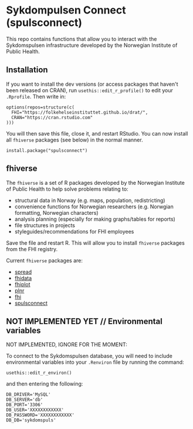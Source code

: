 # Sykdompulsen Connect (spulsconnect)

This repo contains functions that allow you to interact with the Sykdomspulsen infrastructure developed by the Norwegian Institute of Public Health.

## Installation

If you want to install the dev versions (or access packages that haven't been released on CRAN), run `usethis::edit_r_profile()` to edit your `.Rprofile`. Then write in:

```
options(repos=structure(c(
  FHI="https://folkehelseinstituttet.github.io/drat/",
  CRAN="https://cran.rstudio.com"
)))
```

You will then save this file, close it, and restart RStudio. You can now install all `fhiverse` packages (see below) in the normal manner.

```
install.package("spulsconnect")
```

## fhiverse

The `fhiverse` is a set of R packages developed by the Norwegian Institute of Public Health to help solve problems relating to:

- structural data in Norway (e.g. maps, population, redistricting)
- convenience functions for Norwegian researchers (e.g. Norwgian formatting, Norwegian characters)
- analysis planning (especially for making graphs/tables for reports)
- file structures in projects
- styleguides/recommendations for FHI employees

Save the file and restart R. This will allow you to install `fhiverse` packages from the FHI registry.

Current `fhiverse` packages are:

- [spread](https://folkehelseinstituttet.github.io/spread)
- [fhidata](https://folkehelseinstituttet.github.io/fhi)
- [fhiplot](https://folkehelseinstituttet.github.io/fhi)
- [plnr](https://folkehelseinstituttet.github.io/fhi)
- [fhi](https://folkehelseinstituttet.github.io/fhi)
- [spulsconnect](https://folkehelseinstituttet.github.io/spulsconnect)

## NOT IMPLEMENTED YET // Environmental variables

NOT IMPLEMENTED, IGNORE FOR THE MOMENT:

To connect to the Sykdomspulsen database, you will need to include environmental variables into your `.Renviron` file by running the command:

```
usethis::edit_r_environ()
```

and then entering the following:

```
DB_DRIVER='MySQL'
DB_SERVER='db'
DB_PORT='3306'
DB_USER='XXXXXXXXXXXX'
DB_PASSWORD='XXXXXXXXXXXX'
DB_DB='sykdomspuls'

```

